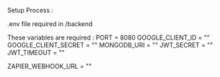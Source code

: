 Setup Process : 

.env file required in /backend

These variables are required : 
PORT = 8080
GOOGLE_CLIENT_ID = ""
GOOGLE_CLIENT_SECRET = ""
MONGODB_URI = ""
JWT_SECRET = ""
JWT_TIMEOUT = ""

ZAPIER_WEBHOOK_URL = ""
